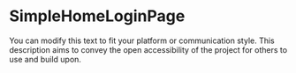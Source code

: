# SimpleHomeLoginPage
You can modify this text to fit your platform or communication style. This description aims to convey the open accessibility of the project for others to use and build upon.
